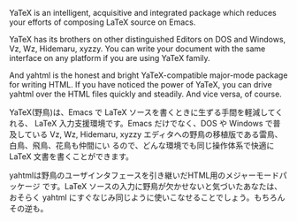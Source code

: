 YaTeX is an intelligent, acquisitive and integrated package which reduces your
efforts of composing LaTeX source on Emacs.

YaTeX has its brothers on other distinguished Editors on DOS and Windows, Vz,
Wz, Hidemaru, xyzzy. You can write your document with the same interface on any
platform if you are using YaTeX family.

And yahtml is the honest and bright YaTeX-compatible major-mode package for
writing HTML. If you have noticed the power of YaTeX, you can drive yahtml over
the HTML files quickly and steadily. And vice versa, of course.

YaTeX(野鳥)は、Emacs で LaTeX ソースを書くときに生ずる手間を軽減してくれる、
LaTeX 入力支援環境です。Emacs だけでなく、DOS や Windows で普及している Vz, Wz,
Hidemaru, xyzzy エディタへの野鳥の移植版である雷鳥、白鳥、飛鳥、花鳥も仲間にい
るので、どんな環境でも同じ操作体系で快適に LaTeX 文書を書くことができます。

yahtmlは野鳥のユーザインタフェースを引き継いだHTML用のメジャーモードパッケージ
です。LaTeX ソースの入力に野鳥が欠かせないと気づいたあなたは、おそらく yahtml
にすぐなじみ同じように使いこなせることでしょう。もちろんその逆も。
